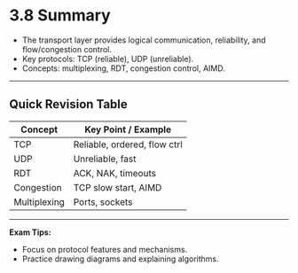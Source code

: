 # 3.8 Summary

- The transport layer provides logical communication, reliability, and flow/congestion control.
- Key protocols: TCP (reliable), UDP (unreliable).
- Concepts: multiplexing, RDT, congestion control, AIMD.

---

## Quick Revision Table
| Concept      | Key Point / Example         |
|--------------|----------------------------|
| TCP          | Reliable, ordered, flow ctrl|
| UDP          | Unreliable, fast           |
| RDT          | ACK, NAK, timeouts         |
| Congestion   | TCP slow start, AIMD       |
| Multiplexing | Ports, sockets             |

---

**Exam Tips:**
- Focus on protocol features and mechanisms.
- Practice drawing diagrams and explaining algorithms. 